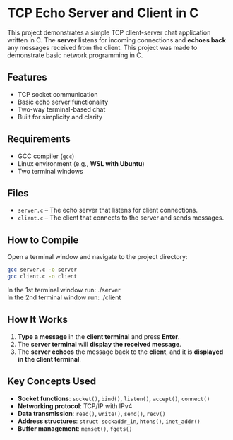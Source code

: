 # TCP Echo Server and Client in C
This project demonstrates a simple TCP client-server chat application written in C. The **server** listens for incoming connections and **echoes back** any messages received from the client. This project was made to demonstrate basic network programming in C.

## Features

- TCP socket communication
- Basic echo server functionality
- Two-way terminal-based chat
- Built for simplicity and clarity

## Requirements

- GCC compiler (`gcc`)
- Linux environment (e.g., **WSL with Ubuntu**)
- Two terminal windows

## Files

- `server.c` – The echo server that listens for client connections.
- `client.c` – The client that connects to the server and sends messages.

## How to Compile

Open a terminal window and navigate to the project directory:

```bash
gcc server.c -o server  
gcc client.c -o client
```  

In the 1st terminal window run: ./server  
In the 2nd terminal window run: ./client

## How It Works

1. **Type a message** in the **client terminal** and press **Enter**.
2. The **server terminal** will **display the received message**.
3. The **server echoes** the message back to the **client**, and it is **displayed in the client terminal**.

## Key Concepts Used

- **Socket functions**: `socket()`, `bind()`, `listen()`, `accept()`, `connect()`
- **Networking protocol**: TCP/IP with IPv4
- **Data transmission**: `read()`, `write()`, `send()`, `recv()`
- **Address structures**: `struct sockaddr_in`, `htons()`, `inet_addr()`
- **Buffer management**: `memset()`, `fgets()`

